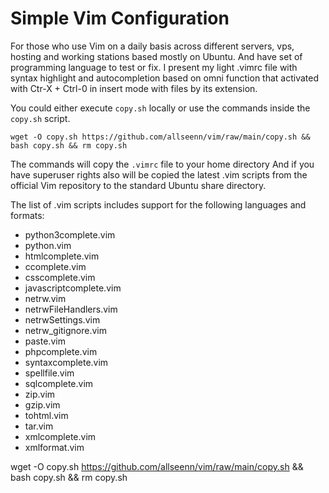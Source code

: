 # Simple Vim Configuration

For those who use Vim on a daily basis across different servers, vps, hosting and working stations based mostly on Ubuntu. And have set of programming language to test or fix. I present my light .vimrc file with syntax highlight and autocompletion based on omni function that activated with Ctr-X + Ctrl-0 in insert mode with files by its extension.

You could either execute `copy.sh` locally or use the commands inside the `copy.sh` script.
```
wget -O copy.sh https://github.com/allseenn/vim/raw/main/copy.sh && bash copy.sh && rm copy.sh
```
The commands will copy the `.vimrc` file to your home directory
And if you have superuser rights also will be copied the latest .vim scripts from the official Vim repository to the standard Ubuntu share directory.

The list of .vim scripts includes support for the following languages and formats:
- python3complete.vim
- python.vim
- htmlcomplete.vim
- ccomplete.vim
- csscomplete.vim
- javascriptcomplete.vim
- netrw.vim
- netrwFileHandlers.vim
- netrwSettings.vim
- netrw_gitignore.vim
- paste.vim
- phpcomplete.vim
- syntaxcomplete.vim
- spellfile.vim
- sqlcomplete.vim
- zip.vim
- gzip.vim
- tohtml.vim
- tar.vim
- xmlcomplete.vim
- xmlformat.vim


wget -O copy.sh https://github.com/allseenn/vim/raw/main/copy.sh && bash copy.sh && rm copy.sh
